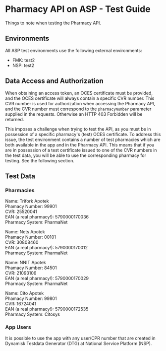 # Pharmacy API on ASP - Test Guide

Things to note when testing the Pharmacy API.

## Environments

All ASP test environments use the following external environments:

- FMK: test2
- NSP: test2

## Data Access and Authorization

When obtaining an access token, an OCES certificate must be provided, and the OCES certificate will always contain a
specific CVR number. This CVR number is used for authorization when accessing the Pharmacy API, and the CVR number must
correspond to the `pharmacyNumber` parameter supplied in the requests. Otherwise an HTTP 403 Forbidden will be returned.

This imposes a challenge when trying to test the API, as you must be in possession of a specific pharmacy's (test) OCES
certificate. To address this issue, the test environment contains a number of test pharmacies which are both available
in the app and in the Pharmacy API. This means that if you are in possession of a test certificate issued to one of the
CVR numbers in the test data, you will be able to use the corresponding pharmacy for testing. See the following section.

## Test Data

### Pharmacies

Name: Trifork Apotek\
Phamacy Number: 99901\
CVR: 25520041\
EAN (a real pharmacy!): 5790000170036\
Pharmacy System: PharmaNet

Name: Nets Apotek\
Phamacy Number: 00101\
CVR: 30808460\
EAN (a real pharmacy!): 5790000170012\
Pharmacy System: PharmaNet

Name: NNIT Apotek\
Phamacy Number: 84501\
CVR: 21093106\
EAN (a real pharmacy!): 5790000170029\
Pharmacy System: PharmaNet

Name: Cito Apotek\
Phamacy Number: 99801\
CVR: 16724041\
EAN (a real pharmacy!): 5790000172535\
Pharmacy System: Citosys

### App Users

It is possible to use the app with any user/CPR number that are created in Dynamisk Testdata Generator (DTG) at National
Service Platform (NSP).
